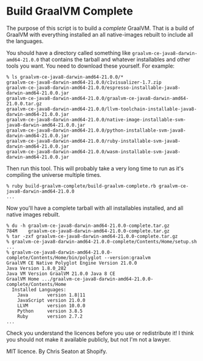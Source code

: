 # Build GraalVM Complete

The purpose of this script is to build a *complete* GraalVM. That is a build of GraalVM with everything installed an all native-images rebuilt to include all the languages.

You should have a directory called something like `graalvm-ce-java8-darwin-amd64-21.0.0` that contains the tarball and whatever installables and other tools you want. You need to download these yourself. For example:

```
% ls graalvm-ce-java8-darwin-amd64-21.0.0/*
graalvm-ce-java8-darwin-amd64-21.0.0/c1visualizer-1.7.zip
graalvm-ce-java8-darwin-amd64-21.0.0/espresso-installable-java8-darwin-amd64-21.0.0.jar
graalvm-ce-java8-darwin-amd64-21.0.0/graalvm-ce-java8-darwin-amd64-21.0.0.tar.gz
graalvm-ce-java8-darwin-amd64-21.0.0/llvm-toolchain-installable-java8-darwin-amd64-21.0.0.jar
graalvm-ce-java8-darwin-amd64-21.0.0/native-image-installable-svm-java8-darwin-amd64-21.0.0.jar
graalvm-ce-java8-darwin-amd64-21.0.0/python-installable-svm-java8-darwin-amd64-21.0.0.jar
graalvm-ce-java8-darwin-amd64-21.0.0/ruby-installable-svm-java8-darwin-amd64-21.0.0.jar
graalvm-ce-java8-darwin-amd64-21.0.0/wasm-installable-svm-java8-darwin-amd64-21.0.0.jar
```

Then run this tool. This will probably take a very long time to run as it's compiling the universe multiple times.

```
% ruby build-graalvm-complete/build-graalvm-complete.rb graalvm-ce-java8-darwin-amd64-21.0.0
...
```

Now you'll have a complete tarball with all installables installed, and all native images rebuilt.

```
% du -h graalvm-ce-java8-darwin-amd64-21.0.0-complete.tar.gz
784M	graalvm-ce-java8-darwin-amd64-21.0.0-complete.tar.gz
% tar -zxf graalvm-ce-java8-darwin-amd64-21.0.0-complete.tar.gz
% graalvm-ce-java8-darwin-amd64-21.0.0-complete/Contents/Home/setup.sh
...
% graalvm-ce-java8-darwin-amd64-21.0.0-complete/Contents/Home/bin/polyglot --version:graalvm
GraalVM CE Native Polyglot Engine Version 21.0.0
Java Version 1.8.0_282
Java VM Version GraalVM 21.0.0 Java 8 CE
GraalVM Home .../graalvm-ce-java8-darwin-amd64-21.0.0-complete/Contents/Home
  Installed Languages:
    Java       version 1.8|11
    JavaScript version 21.0.0
    LLVM       version 10.0.0
    Python     version 3.8.5
    Ruby       version 2.7.2
...
```

Check you understand the licences before you use or redistribute it! I think you should not make it available publicly, but not I'm not a lawyer.

MIT licence. By Chris Seaton at Shopify.
